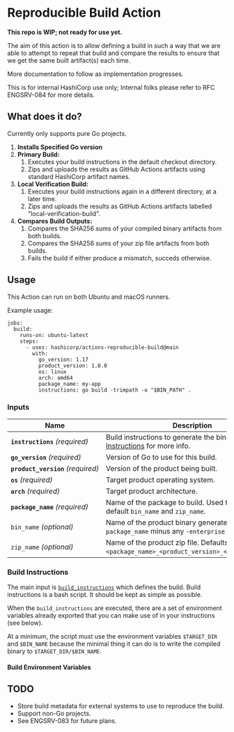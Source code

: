 # Reproducible Build Action

**This repo is WIP; not ready for use yet.**

The aim of this action is to allow defining a build in such a way that we are able
to attempt to repeat that build and compare the results to ensure that we get the
same built artifact(s) each time.

More documentation to follow as implementation progresses.

This is for internal HashiCorp use only; Internal folks please refer to RFC ENGSRV-084 for more details.

## What does it do?

Currently only supports pure Go projects.

1. **Installs Specified Go version**
1. **Primary Build:**
	1. Executes your build instructions in the default checkout directory.
	1. Zips and uploads the results as GitHub Actions artifacts using standard HashiCorp artifact names.
1. **Local Verification Build:**
	1. Executes your build instructions again in a different directory, at a later time.
	1. Zips and uploads the results as GitHub Actions artifacts labelled "local-verification-build".
1. **Compares Build Outputs:**
	1. Compares the SHA256 sums of your compiled binary artifacts from both builds.
	1. Compares the SHA256 sums of your zip file artifacts from both builds.
	1. Fails the build if either produce a mismatch, succeds otherwise.

## Usage

This Action can run on both Ubuntu and macOS runners.

Example usage:

```
jobs:
  build:
	runs-on: ubuntu-latest
	steps:
      - uses: hashicorp/actions-reproducible-build@main
        with:
          go_version: 1.17
          product_version: 1.0.0
          os: linux
          arch: amd64
          package_name: my-app
          instructions: go build -trimpath -o "$BIN_PATH" .
```

### Inputs

<!-- insert:scripts/codegen/inputs_doc -->
|  Name                                     |  Description                                                                                              |
|  -----                                    |  -----                                                                                                    |
|  **`instructions`**&nbsp;_(required)_     |  Build instructions to generate the binary. See [Build Instructions](#build-instructions) for more info.  |
|  **`go_version`**&nbsp;_(required)_       |  Version of Go to use for this build.                                                                     |
|  **`product_version`**&nbsp;_(required)_  |  Version of the product being built.                                                                      |
|  **`os`**&nbsp;_(required)_               |  Target product operating system.                                                                         |
|  **`arch`**&nbsp;_(required)_             |  Target product architecture.                                                                             |
|  **`package_name`**&nbsp;_(required)_     |  Name of the package to build. Used to calculate default `bin_name` and `zip_name`.                       |
|  `bin_name`&nbsp;_(optional)_             |  Name of the product binary generated. Defaults to `package_name` minus any `-enterprise` suffix.         |
|  `zip_name`&nbsp;_(optional)_             |  Name of the product zip file. Defaults to `<package_name>_<product_version>_<os>_<arch>.zip`.            |
<!-- end:insert:scripts/codegen/inputs_doc -->

### Build Instructions

The main input is [`build_instructions`](#build-instructions) which defines the build.
Build instructions is a bash script. It should be kept as simple as possible.

When the `build_instructions` are executed, there are a set of environment variables
already exported that you can make use of in your instructions (see below).

At a minimum, the script must use the environment variables `$TARGET_DIR` and `$BIN_NAME`
because the minimal thing it can do is to write the compiled binary to `$TARGET_DIR/$BIN_NAME`.

#### Build Environment Variables

<!-- insert:scripts/codegen/environment_doc -->
<!-- end:insert:scripts/codegen/inputs_doc -->

## TODO

- Store build metadata for external systems to use to reproduce the build.
- Support non-Go projects.
- See ENGSRV-083 for future plans.
